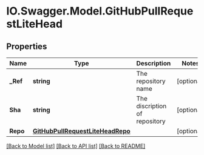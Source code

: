 # IO.Swagger.Model.GitHubPullRequestLiteHead
## Properties

Name | Type | Description | Notes
------------ | ------------- | ------------- | -------------
**_Ref** | **string** | The repository name | [optional] 
**Sha** | **string** | The discription of repository | [optional] 
**Repo** | [**GitHubPullRequestLiteHeadRepo**](GitHubPullRequestLiteHeadRepo.md) |  | [optional] 

[[Back to Model list]](../README.md#documentation-for-models) [[Back to API list]](../README.md#documentation-for-api-endpoints) [[Back to README]](../README.md)


